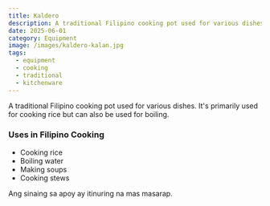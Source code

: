 ```yaml
---
title: Kaldero
description: A traditional Filipino cooking pot used for various dishes
date: 2025-06-01
category: Equipment
image: /images/kaldero-kalan.jpg
tags:
  - equipment
  - cooking
  - traditional
  - kitchenware
---
```


A traditional Filipino cooking pot used for various dishes. It's primarily used for cooking rice but can also be used for boiling.

### Uses in Filipino Cooking

- Cooking rice
- Boiling water
- Making soups
- Cooking stews

Ang sinaing sa apoy ay itinuring na mas masarap.
